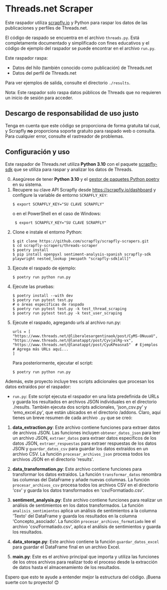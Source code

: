 # Threads.net Scraper

Este raspador utiliza [scrapfly.io](https://scrapfly.io/) y Python para raspar los datos de las publicaciones y perfiles de Threads.net.

El código de raspado se encuentra en el archivo `threads.py`. Está completamente documentado y simplificado con fines educativos y el código de ejemplo del raspador se puede encontrar en el archivo `run.py`.

Este raspador raspa:
- Datos del hilo (también conocido como publicación) de Threads.net
- Datos del perfil de Threads.net

Para ver ejemplos de salida, consulte el directorio `./results`.

Nota: Este raspador solo raspa datos públicos de Threads que no requieren un inicio de sesión para acceder.

## Descargo de responsabilidad de uso justo

Tenga en cuenta que este código se proporciona de forma gratuita tal cual, y Scrapfly __no__ proporciona soporte gratuito para raspado web o consulta. Para cualquier error, consulte el rastreador de problemas.

## Configuración y uso

Este raspador de Threads.net utiliza __Python 3.10__ con el paquete [scrapfly-sdk](https://pypi.org/project/scrapfly-sdk/) que se utiliza para raspar y analizar los datos de Threads.

0. Asegúrese de tener __Python 3.10__ y el [gestor de paquetes Python poetry](https://python-poetry.org/docs/#installation) en su sistema.
1. Recupere su clave API Scrapfly desde <https://scrapfly.io/dashboard> y configure la variable de entorno `SCRAPFLY_KEY`:
    ```shell
    $ export SCRAPFLY_KEY="SU CLAVE SCRAPFLY"
    ```
    o en el PowerShell en el caso de Windows:
   ```shell
    $ export SCRAPFLY_KEY="SU CLAVE SCRAPFLY"
    ```
2. Clone e instale el entorno Python:
    ```shell
    $ git clone https://github.com/scrapfly/scrapfly-scrapers.git
    $ cd scrapfly-scrapers/threads-scraper
    $ poetry install
    $ pip install openpyxl sentiment-analysis-spanish scrapfly-sdk playwright nested_lookup jmespath "scrapfly-sdk[all]"
    ```
3. Ejecute el raspado de ejemplo:
    ```shell
    $ poetry run python run.py
    ```
4. Ejecute las pruebas:
    ```shell
    $ poetry install --with dev
    $ poetry run pytest test.py
    # o áreas específicas de raspado
    $ poetry run pytest test.py -k test_thread_scraping
    $ poetry run pytest test.py -k test_user_scraping
    ```
 5. Ejecute el raspado, agregando urls al archivo run.py:
      ```shell
    urls = [
    "https://www.threads.net/@liberalesargentinaok/post/CyMS-ONuuaU",
    "https://www.threads.net/@lanatappt/post/CyvjalRg-vx",
    "https://www.threads.net/@lanatappt/post/CyuKPeasna5"  # Ejemplos
    # Agrega más URLs aquí...
    ]
    ```
    Para posteriormente, ejecutar el script:
    ```shell
    $ poetry run python run.py
    ```

Además, este proyecto incluye tres scripts adicionales que procesan los datos extraídos por el raspador:

- `run.py`: Este script ejecuta el raspador en una lista predefinida de URLs y guarda los resultados en archivos JSON individuales en el directorio ./results. También ejecuta dos scripts adicionales, 'json_csv.py' y 'emo_excel.py', que están ubicados en el directorio /addons.
Claro, aquí tienes un breve resumen de cada archivo `.py` que se creó:

1. **data_extraction.py**: Este archivo contiene funciones para extraer datos de archivos JSON. Las funciones incluyen `obtener_datos_json` para leer un archivo JSON, `extraer_datos` para extraer datos específicos de los datos JSON, `extraer_respuestas` para extraer respuestas de los datos JSON y `guardar_datos_csv` para guardar los datos extraídos en un archivo CSV. La función `procesar_archivos_json` procesa todos los archivos JSON en el directorio 'results'.

2. **data_transformation.py**: Este archivo contiene funciones para transformar los datos extraídos. La función `transformar_datos` renombra las columnas del DataFrame y añade nuevas columnas. La función `procesar_archivos_csv` procesa todos los archivos CSV en el directorio 'csv' y guarda los datos transformados en 'csv/Formatiado.csv'.

3. **sentiment_analysis.py**: Este archivo contiene funciones para realizar un análisis de sentimientos en los datos transformados. La función `analisis_sentimientos` aplica un análisis de sentimientos a la columna 'Texto' del DataFrame y guarda los resultados en la columna 'Concepto_asociado'. La función `procesar_archivos_formatiado` lee el archivo 'csv/Formatiado.csv', aplica el análisis de sentimientos y guarda los resultados.

4. **data_storage.py**: Este archivo contiene la función `guardar_datos_excel` para guardar el DataFrame final en un archivo Excel.

5. **main.py**: Este es el archivo principal que importa y utiliza las funciones de los otros archivos para realizar todo el proceso desde la extracción de datos hasta el almacenamiento de los resultados.

Espero que esto te ayude a entender mejor la estructura del código. ¡Buena suerte con tu proyecto! 😊